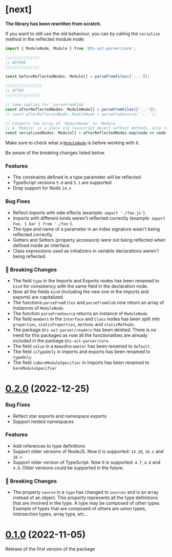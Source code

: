 # [next]

**The library has been rewritten from scratch.**

If you want to still use the old behaviour, you can by calling the `serialize` method in the reflected module node:

```typescript
import { ModuleNode, Module } from '@ts-ast-parser/core';

///////////////
// BEFORE
///////////////

const beforeReflectedNodes: Module[] = parseFromFiles(['...']);

////////////////
// AFTER
///////////////

// Same applies for `parseFromGlob`
const afterReflectedNodes: ModuleNode[] = parseFromFiles(['...']);
// const afterReflectedNode: ModuleNode = parseFromSource(`....`);

// Converts the array of `ModuleNode` to `Module`.
// A `Module` is a plain old javascript object without methods, only read-only properties.
const serializedNodes: Module[] = afterReflectedNodes.map(node => node.serialize());
```

Make sure to check what a [`ModuleNode`](./src/nodes/module-node.ts) is before working with it.

Be aware of the breaking changes listed below.

### Features

* The constraints defined in a type parameter will be reflected.
* TypeScript versions `5.0` and `5.1` are supported
* Drop support for Node `14.x`

### Bug Fixes

* Reflect imports with side effects (example: `import './foo.js'`).
* Imports with different kinds weren't reflected correctly (example: `import Foo, { bar } from './foo'`).
* The type and name of a parameter in an index signature wasn't being reflected correctly.
* Getters and Setters (property accessors) were not being reflected when defined inside an interface.
* Class expressions used as initializers in variable declarations weren't being reflected.

### 🚨 Breaking Changes

* The field `type` in the Imports and Exports nodes has been renamed to `kind` for consistency with the same field in 
  the declaration node.
* Now all the fields `kind` (including the new one in the imports and exports) are capitalized.
* The functions `parseFromFiles` and `parseFromGlob` now return an array of instances of `ModuleNode`. 
* The function `parseFromSource` returns an instance of `ModuleNode`.
* The field `members` in the `Interface` and `Class` nodes has been split into `properties`, `staticProperties`, 
  `methods` and `staticMethods`. 
* The package `@ts-ast-parser/readers` has been deleted. There is no need for this packages as now all the 
  functionalities are already included in the package `@ts-ast-parser/core`.
* The field `value` in a `NamedParameter` has been renamed to `default`.
* The field `isTypeOnly` in imports and exports has been renamed to `typeOnly`
* The field `isBareModuleSpecifier` in imports has been renamed to `bareModuleSpecifier`

# [0.2.0](https://github.com/jordimarimon/ts-ast-parser/compare/0.1.0...0.2.0) (2022-12-25)

### Bug Fixes

* Reflect star exports and namespace exports
* Support nested namespaces

### Features

* Add references to type definitions
* Support older versions of NodeJS. Now it is supported: `14.20`, `16.x` and `18.x`
* Support older version of TypeScript. Now it is supported: `4.7`, `4.8` and `4.9`. Older versions could be supported 
  in the future.

### 🚨 Breaking Changes

* The property `source` in a `type` has changed to `sources` and is an array instead of an object.
  This property represents all the type definitions that are involved in the type. A type may be composed of
  other types. Example of types that are composed of others are union types, intersection types, array type, etc...

# [0.1.0](https://github.com/jordimarimon/ts-ast-parser/compare/c3366eb7...0.1.0) (2022-11-05)

Release of the first version of the package

